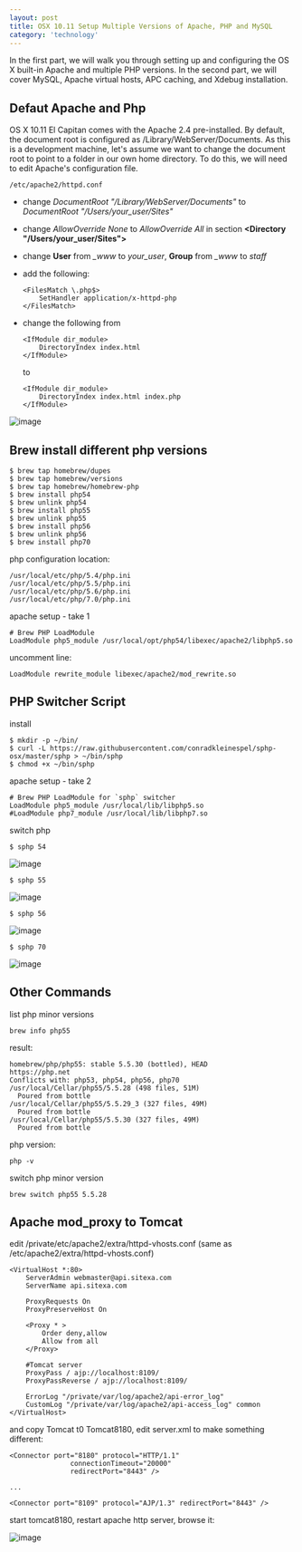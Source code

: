 ```yaml
---
layout: post
title: OSX 10.11 Setup Multiple Versions of Apache, PHP and MySQL
category: 'technology'
---
```


In the first part, we will walk you through setting up and configuring the OS X built-in Apache and multiple PHP versions.
In the second part, we will cover MySQL, Apache virtual hosts, APC caching, and Xdebug installation.

## Defaut Apache and Php ##

OS X 10.11 El Capitan comes with the Apache 2.4 pre-installed. By default, the document root is configured as
/Library/WebServer/Documents. As this is a development machine, let's assume we want to change the document root to point
to a folder in our own home directory. To do this, we will need to edit Apache's configuration file.

    /etc/apache2/httpd.conf

-   change *DocumentRoot "/Library/WebServer/Documents"* to *DocumentRoot "/Users/your_user/Sites"*
-   change *AllowOverride None* to *AllowOverride All* in section **<Directory "/Users/your_user/Sites">**
-   change **User** from *_www* to *your_user*, **Group** from *_www* to *staff*
-   add the following:

    ```
    <FilesMatch \.php$>
        SetHandler application/x-httpd-php
    </FilesMatch>
    ```

-   change the following from

    ```
    <IfModule dir_module>
        DirectoryIndex index.html
    </IfModule>
    ```

    to

    ```
    <IfModule dir_module>
        DirectoryIndex index.html index.php
    </IfModule>
    ```

![image](/images/root80.png)

## Brew install different php versions

```
$ brew tap homebrew/dupes
$ brew tap homebrew/versions
$ brew tap homebrew/homebrew-php
$ brew install php54
$ brew unlink php54
$ brew install php55
$ brew unlink php55
$ brew install php56
$ brew unlink php56
$ brew install php70
```

php configuration location:

```
/usr/local/etc/php/5.4/php.ini
/usr/local/etc/php/5.5/php.ini
/usr/local/etc/php/5.6/php.ini
/usr/local/etc/php/7.0/php.ini
```

apache setup - take 1

```
# Brew PHP LoadModule
LoadModule php5_module /usr/local/opt/php54/libexec/apache2/libphp5.so
```

uncomment line:

```
LoadModule rewrite_module libexec/apache2/mod_rewrite.so
```

## PHP Switcher Script

install

```
$ mkdir -p ~/bin/
$ curl -L https://raw.githubusercontent.com/conradkleinespel/sphp-osx/master/sphp > ~/bin/sphp
$ chmod +x ~/bin/sphp
```

apache setup - take 2

```
# Brew PHP LoadModule for `sphp` switcher
LoadModule php5_module /usr/local/lib/libphp5.so
#LoadModule php7_module /usr/local/lib/libphp7.so
```

switch php

```
$ sphp 54
```

![image](/images/php54.jpg)

```
$ sphp 55
```

![image](/images/php55.jpg)

```
$ sphp 56
```

![image](/images/php56.jpg)

```
$ sphp 70
```

![image](/images/php70.jpg)


## Other Commands

list php minor versions

```
brew info php55
```

result:

```
homebrew/php/php55: stable 5.5.30 (bottled), HEAD
https://php.net
Conflicts with: php53, php54, php56, php70
/usr/local/Cellar/php55/5.5.28 (498 files, 51M)
  Poured from bottle
/usr/local/Cellar/php55/5.5.29_3 (327 files, 49M)
  Poured from bottle
/usr/local/Cellar/php55/5.5.30 (327 files, 49M)
  Poured from bottle
```

php version:

```
php -v
```

switch php minor version

```
brew switch php55 5.5.28
```

## Apache mod_proxy to Tomcat

edit /private/etc/apache2/extra/httpd-vhosts.conf (same as /etc/apache2/extra/httpd-vhosts.conf)

```
<VirtualHost *:80>
    ServerAdmin webmaster@api.sitexa.com
    ServerName api.sitexa.com

    ProxyRequests On
    ProxyPreserveHost On

    <Proxy * >
        Order deny,allow
        Allow from all
    </Proxy>

    #Tomcat server
    ProxyPass / ajp://localhost:8109/
    ProxyPassReverse / ajp://localhost:8109/

    ErrorLog "/private/var/log/apache2/api-error_log"
    CustomLog "/private/var/log/apache2/api-access_log" common
</VirtualHost>
```

and copy Tomcat t0 Tomcat8180, edit server.xml to make something different:

```
<Connector port="8180" protocol="HTTP/1.1"
               connectionTimeout="20000"
               redirectPort="8443" />

...

<Connector port="8109" protocol="AJP/1.3" redirectPort="8443" />

```

start tomcat8180, restart apache http server, browse it:

![image](/images/tomcat8180.jpg)